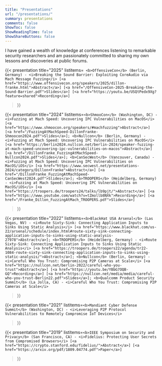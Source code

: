 ```yaml
---
title: "Presentations"
url: "/presentations/"
summary: presentations
comments: false
ShowToc: false
ShowReadingTime: false
ShowShareButtons: false
---
```


<!-- ![BlackHat Arsenal Presentation](/blackhat-arsenal.jpg) -->

I have gained a wealth of knowledge at conferences listening to remarkable security researchers and am passionately committed to sharing my own lessons and discoveries at public forums.

{{< presentation 
    title="2025"
    listitems=`
    <b>OffensiveCon</b> (Berlin, Germany) - <i>Breaking the Sound Barrier: Exploiting CoreAudio via Mach Message Fuzzing</i> [<a href="https://www.offensivecon.org/speakers/2025/dillon-franke.html">Abstract</a>] [<a href="/OffensiveCon-2025-Breaking-the-Sound-Barrier.pdf">Slides</a>] [<a href="https://youtu.be/USQtPedx9Xg?feature=shared">Recording</a>]`
>}}

{{< presentation 
    title="2024"
    listitems=`<b>ShmooCon</b> (Washington, DC) - <i>Fuzzing at Mach Speed: Uncovering IPC Vulnerabilities on MacOS</i> [<a href="https://www.shmoocon.org/speakers/#machfuzzing">Abstract</a>] [<a href="/FuzzingAtMachSpeed-DillonFranke-Shmoocon2024.pdf">Slides</a>];
    <b>Nullcon</b> (Berlin, Germany) - <i>Fuzzing at Mach Speed: Uncovering IPC Vulnerabilities on MacOS</i> [<a href="https://berlin2024.nullcon.net/berlin-2024/speaker-fuzzing-at-mach-speed-uncovering-ipc-vulnerabilities-on-macos">Abstract</a>] [<a href="/DillonFranke_FuzzingAtMachSpeed-Nullcon2024.pdf">Slides</a>];
    <b>CanSecWest</b> (Vancouver, Canada) - <i>Fuzzing at Mach Speed: Uncovering IPC Vulnerabilities on MacOS/iOS</i> [<a href="https://www.secwest.net/presentations-2024/category/Dillon+Franke">Abstract</a>] [<a href="/DillonFranke_FuzzingAtMachSpeed-CanSecWest2024.pdf">Slides</a>];
    <b>TROOPERS</b> (Heidelberg, Germany) - <i>Fuzzing at Mach Speed: Uncovering IPC Vulnerabilities on MacOS/iOS</i> [<a href="https://troopers.de/troopers24/talks/lb9pjt/">Abstract</a>] [<a href="https://www.youtube.com/watch?v=tZmollb8NXk">Recording</a>] [<a href="/Franke_Dillon_FuzzingAtMach_TROOPERS.pdf">Slides</a>]
    `
>}}

{{< presentation 
    title="2022"
    listitems=`<b>BlackHat USA Arsenal</b> (Las Vegas, NV) - <i>Route Sixty-Sink: Connecting Application Inputs to Sinks Using Static Analysis</i> [<a href="https://www.blackhat.com/us-22/arsenal/schedule/index.html#route-sixty-sink-connecting-application-inputs-to-sinks-using-static-analysis-27978">Abstract</a>];
    <b>TROOPERS</b> (Heidelberg, Germany) - <i>Route Sixty-Sink: Connecting Application Inputs to Sinks Using Static Analysis</i> [<a href="https://troopers.de/troopers22/agenda/tr22-1084-route-sixty-sink-connecting-application-inputs-to-sinks-using-static-analysis/">Abstract</a>];
    <b>Nullcon</b> (Berlin, Germany) - <i>Careful Who You Trust: Compromising P2P Cameras at Scale</i> [<a href="https://nullcon.net/berlin-2022/careful-who-you-trust">Abstract</a>] [<a href="https://youtu.be/YBbG7OQB-GQ">Recording</a>] [<a href="https://nullcon.net/media/media/careful-who-you-trust-Berlin22.pdf">Slides</a>];
    <b>Qualcomm Product Security Summit</b> (La Jolla, CA) - <i>Careful Who You Trust: Compromising P2P Cameras at Scale</i>
    `
>}}

{{< presentation 
    title="2021"
    listitems=`<b>Mandiant Cyber Defense Summit</b> (Washington, DC) - <i>Leveraging P2P Protocol Vulnerabilities to Remotely Compromise IoT Devices</i>
    `
>}}

{{< presentation 
    title="2019"
    listitems=`<b>IEEE Symposium on Security and Privacy</b> (San Francisco, CA) - <i>Fidelius: Protecting User Secrets from Compromised Browsers</i> [<a href="https://crypto.stanford.edu/fidelius/">Abstract</a>] [<a href="https://arxiv.org/pdf/1809.04774.pdf">Paper</a>]
    `
>}}